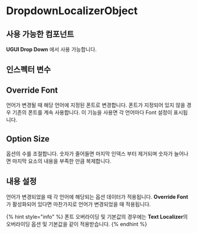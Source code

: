 # DropdownLocalizerObject

## 사용 가능한 컴포넌트

**UGUI Drop Down** 에서 사용 가능합니다.

## 인스펙터 변수

## Override Font

언어가 변경될 때 해당 언어에 지정된 폰트로 변경합니다. 폰트가 지정되어 있지 않을 경우 기존의 폰트를 계속 사용합니다. 이 기능을 사용면 각 언어마다 Font 설정이 표시됩니다.

## Option Size

옵션의 수를 조절합니다. 숫자가 줄어들면 마지막 인덱스 부터 제거되며 숫자가 늘어나면 마지막 요소의 내용을 부족한 만큼 복제합니다.

## 내용 설정

언어가 변경되었을 때 각 언어에 해당되는 옵션 데이터가 적용됩니다. **Override Font**가 활성화되어 있다면 마찬가지로 언어가 변경되었을 때 적용됩니다.

{% hint style="info" %}
폰트 오버라이딩 및 기본값의 경우에는 **Text Localizer**의 오버라이딩 옵션 및 기본값을 같이 적용받습니다.
{% endhint %}

